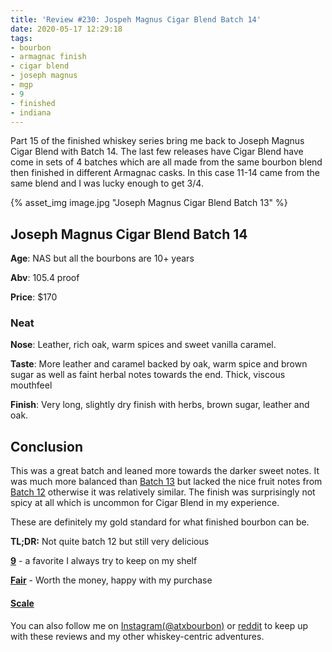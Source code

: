 ```yaml
---
title: 'Review #230: Jospeh Magnus Cigar Blend Batch 14'
date: 2020-05-17 12:29:18
tags:
- bourbon
- armagnac finish
- cigar blend
- joseph magnus
- mgp
- 9
- finished
- indiana
---
```


Part 15 of the finished whiskey series bring me back to Joseph Magnus Cigar Blend with Batch 14. The last few releases have Cigar Blend have come in sets of 4 batches which are all made from the same bourbon blend then finished in different Armagnac casks. In this case 11-14 came from the same blend and I was lucky enough to get 3/4.  

{% asset_img image.jpg "Joseph Magnus Cigar Blend Batch 13" %}

## Joseph Magnus Cigar Blend Batch 14
**Age**: NAS but all the bourbons are 10+ years

**Abv**: 105.4 proof

**Price**: $170

### Neat
**Nose**: Leather, rich oak, warm spices and sweet vanilla caramel.

**Taste**: More leather and caramel backed by oak, warm spice and brown sugar as well as faint herbal notes towards the end. Thick, viscous mouthfeel

**Finish**: Very long, slightly dry finish with herbs, brown sugar, leather and oak.

## Conclusion
This was a great batch and leaned more towards the darker sweet notes. It was much more balanced than [Batch 13](https://atxbourbon.com/2020/03/24/Review-219-Joseph-Magnus-Cigar-Blend-Batch-13/) but lacked the nice fruit notes from [Batch 12](https://atxbourbon.com/2019/10/06/Review-150-Joseph-Magnus-Cigar-Blend-Batch-12/) otherwise it was relatively similar. The finish was surprisingly not spicy at all which is uncommon for Cigar Blend in my experience.

These are definitely my gold standard for what finished bourbon can be.

**TL;DR:** Not quite batch 12 but still very delicious


[**9**](https://atxbourbon.com/tags/9/) - a favorite I always try to keep on my shelf

[**Fair**](https://atxbourbon.com/tags/fair-value/) - Worth the money, happy with my purchase


#### [Scale](http://atxbourbon.com/Scale/)

You can also follow me on [Instagram(@atxbourbon)](https://www.instagram.com/atxbourbon/) or [reddit](https://www.reddit.com/r/atxbourbon/) to keep up with these reviews and my other whiskey-centric adventures.
